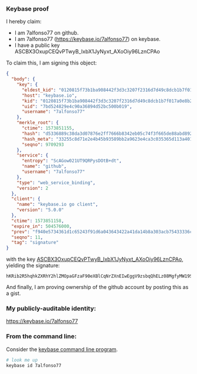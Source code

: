 ### Keybase proof

I hereby claim:

  * I am 7alfonso77 on github.
  * I am 7alfonso77 (https://keybase.io/7alfonso77) on keybase.
  * I have a public key ASCBX3OxupCEQvPTwyB_IxbX1JyNyxt_AXoOiy96LznCPAo

To claim this, I am signing this object:

```json
{
  "body": {
    "key": {
      "eldest_kid": "0120815f73b1ba908442f3d3c3207f2316d7d49c8dcb1b7f017a0e8b2f7a2f39c23c0a",
      "host": "keybase.io",
      "kid": "0120815f73b1ba908442f3d3c3207f2316d7d49c8dcb1b7f017a0e8b2f7a2f39c23c0a",
      "uid": "7bd524829e4c90a36894d52bc500b019",
      "username": "7alfonso77"
    },
    "merkle_root": {
      "ctime": 1573851155,
      "hash": "d5336889c38da3d07876e2ff7666b8342eb05c74f3f665de88abd892f7092da87afadce24b549e2d9ec57f615d1bd0b51ded57cea30f490072768e85c0616ec9",
      "hash_meta": "33255c8d71e2e4b45b93589bb2a9623e4ca3c035365d113a40196412bc2423b2",
      "seqno": 9709293
    },
    "service": {
      "entropy": "ScAGow021UT9QRPysDOtB+dt",
      "name": "github",
      "username": "7alfonso77"
    },
    "type": "web_service_binding",
    "version": 2
  },
  "client": {
    "name": "keybase.io go client",
    "version": "5.0.0"
  },
  "ctime": 1573851158,
  "expire_in": 504576000,
  "prev": "f940e5734361d1c65243f91d6a043643422a41da14b8a303acb75433336c132a",
  "seqno": 11,
  "tag": "signature"
}
```

with the key [ASCBX3OxupCEQvPTwyB_IxbX1JyNyxt_AXoOiy96LznCPAo](https://keybase.io/7alfonso77), yielding the signature:

```
hKRib2R5hqhkZXRhY2hlZMOpaGFzaF90eXBlCqNrZXnEIwEggV9zsbqQhELz08MgfyMW19ScjcsbfwF6Dosvei85wjwKp3BheWxvYWTESpcCC8Qg+UDlc0Nh0cZSQ/kdagQ2Q0IqQdoUuKMDrLdUMzNsEyrEID/i7m00Sqv/NXWF4KV4C9ahes/Q5KUsB5RXILJz5kHQAgHCo3NpZ8RAmurFbm6PNJ3haWKVQne3MPSEIZmJ1lM7ko8ucQjnvaLddA5PbRpKuJh+5xmVmWbkmypuYxTsu1PJcXGxBnv4D6hzaWdfdHlwZSCkaGFzaIKkdHlwZQildmFsdWXEIB1vFt73J7dqi7FJXb1yuLyx0qUlqIbEJUx0nBDeGfMQo3RhZ80CAqd2ZXJzaW9uAQ==

```

And finally, I am proving ownership of the github account by posting this as a gist.

### My publicly-auditable identity:

https://keybase.io/7alfonso77

### From the command line:

Consider the [keybase command line program](https://keybase.io/download).

```bash
# look me up
keybase id 7alfonso77
```
